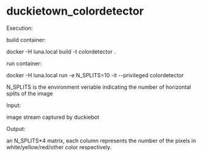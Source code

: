 # duckietown_colordetector

Execution:

build container:

docker -H luna.local build -t colordetector .  

run container:

docker -H luna.local run -e N_SPLITS=10 -it --privileged colordetector

N_SPLITS is the environment veriable indicating the number of horizontal splits of the image


Input:

image stream captured by duckiebot

Output:

an N_SPLITS*4 matrix, each column represents the number of the pixels in white/yellow/red/other color respectively.
